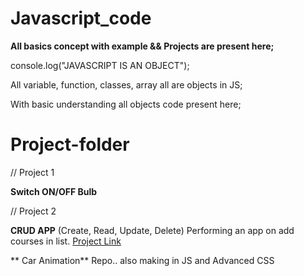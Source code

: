 # **Javascript_code**

**All basics concept with example && Projects are present here;**

console.log("JAVASCRIPT IS AN OBJECT");

All variable, function, classes, array all are objects in JS;

With basic understanding all objects code present here;

# Project-folder

// Project 1

**Switch ON/OFF Bulb**

// Project 2

**CRUD APP** 
(Create, Read, Update, Delete)
Performing an app on add courses in list.
[Project Link](https://addstudymaterial.000webhostapp.com)

** Car Animation** Repo.. also making in JS and Advanced CSS




